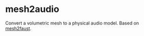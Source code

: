 # mesh2audio
Convert a volumetric mesh to a physical audio model. Based on [mesh2faust](https://hal.science/hal-03162901/document).

